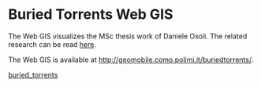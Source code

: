 # Buried Torrents Web GIS

The Web GIS visualizes the MSc thesis work of Daniele Oxoli. The related research can be read <a href="https://rdcu.be/6zVM">here</a>.

The Web GIS is available at http://geomobile.como.polimi.it/buriedtorrents/.

[buried_torrents](data/screenshot.png)
